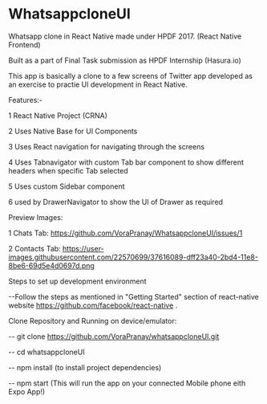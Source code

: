 # WhatsappcloneUI
Whatsapp clone in React Native made under HPDF 2017. (React Native Frontend)

Built as a part of Final Task  submission as HPDF Internship (Hasura.io)

This app is basically a clone to a few screens of Twitter app developed as an exercise to practie UI development in React Native.

Features:-

1 React Native Project (CRNA)

2 Uses Native Base for UI Components

3 Uses React navigation for navigating through the screens

4 Uses Tabnavigator with custom Tab bar component to show different headers when specific Tab selected

5 Uses custom Sidebar component

6 used by DrawerNavigator to show the UI of Drawer as required

Preview Images:

1 Chats Tab: https://github.com/VoraPranay/WhatsappcloneUI/issues/1

2 Contacts Tab: https://user-images.githubusercontent.com/22570699/37616089-dff23a40-2bd4-11e8-8be6-69d5e4d0697d.png


Steps to set up development environment

--Follow the steps as mentioned in "Getting Started" section of react-native website https://github.com/facebook/react-native .

Clone Repository and Running on device/emulator:

-- git clone https://github.com/VoraPranay/whatsappcloneUI.git

-- cd whatsappcloneUI

-- npm install (to install project dependencies)

-- npm start (This will run the app on your connected Mobile phone eith Expo App!)
